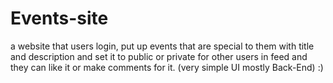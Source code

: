# Events-site
a website that users login, put up events that are special to them with title and description and set it to public or private for other users in feed and they can like it or make comments for it.
(very simple UI mostly Back-End) :)
